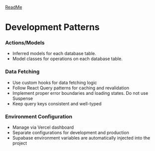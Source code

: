 [ReadMe](/README.md)

# Development Patterns

### Actions/Models
- Inferred models for each database table.
- Model classes for operations on each database table.

### Data Fetching
- Use custom hooks for data fetching logic
- Follow React Query patterns for caching and revalidation
- Implement proper error boundaries and loading states. Do not use Suspense
- Keep query keys consistent and well-typed

### Environment Configuration
- Manage via Vercel dashboard
- Separate configurations for development and production
- Supabase environment variables are automatically injected into the project